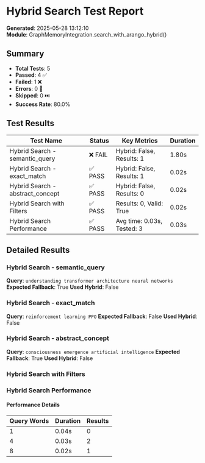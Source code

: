 # Hybrid Search Test Report

**Generated**: 2025-05-28 13:12:10  
**Module**: GraphMemoryIntegration.search_with_arango_hybrid()

## Summary

- **Total Tests**: 5
- **Passed**: 4 ✅
- **Failed**: 1 ❌
- **Errors**: 0 🚫
- **Skipped**: 0 ⏭️
- **Success Rate**: 80.0%

## Test Results

| Test Name | Status | Key Metrics | Duration |
|-----------|--------|-------------|----------|
| Hybrid Search - semantic_query | ❌ FAIL | Hybrid: False, Results: 1 | 1.80s |
| Hybrid Search - exact_match | ✅ PASS | Hybrid: False, Results: 1 | 0.02s |
| Hybrid Search - abstract_concept | ✅ PASS | Hybrid: False, Results: 0 | 0.02s |
| Hybrid Search with Filters | ✅ PASS | Results: 0, Valid: True | 0.02s |
| Hybrid Search Performance | ✅ PASS | Avg time: 0.03s, Tested: 3 | 0.03s |

## Detailed Results

### Hybrid Search - semantic_query
**Query**: `understanding transformer architecture neural networks`
**Expected Fallback**: True
**Used Hybrid**: False

### Hybrid Search - exact_match
**Query**: `reinforcement learning PPO`
**Expected Fallback**: False
**Used Hybrid**: False

### Hybrid Search - abstract_concept
**Query**: `consciousness emergence artificial intelligence`
**Expected Fallback**: True
**Used Hybrid**: False

### Hybrid Search with Filters

### Hybrid Search Performance

#### Performance Details
| Query Words | Duration | Results |
|-------------|----------|----------|
| 1 | 0.04s | 0 |
| 4 | 0.03s | 2 |
| 8 | 0.02s | 1 |
